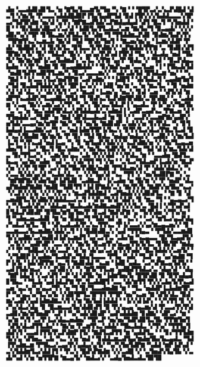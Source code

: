 ▟▅▝▃▃▟▟▊▟▊▜▃▝▅▝▇▜▄▜▃▃▆▜▞▜▅▝▚▝▇▝▝▝█▜▛▃▞▃▚▃▛▟█▟▝▟▃▜▝▞▆▞▙▝▛▃▃▃▚▟▟▟█▟▉▛▐▜▄▜▄▟▛▜▟▝▉▟▐▜▛▞▞▞▙▟▟▃▃▃▚▜▛▃▞▜▟▜▛▟▆▝▅▞▟▝▄▜▚▝▇▛▇▃▟▜▟▞▃▛▇▟▄▟▄▟▝▟▜▝█▃▜▝▚▜▅▟▟▝█▝▝▝▉▞▙▟▞▟█▃▞▞▃▞▟▝▐▟▉▜▄▜▜▃▟▃▞▃▆▝▇▞▙▞▜▝▉▃▄▟▞▝▞▞▞▟▉▞▚▞▞▜▛▝▊▜▙▃▆▞▟▜▟▃▜▞▝▟▆▝▜▝▜▜▟▟▆▃▛▟▊▝▉▟▆▞▙▟▚▜▚▝▜▛▇▜▚▃▚▃▆▃▙▝▇▞▟▝▜▟▝▜▛▟▞▜▅▜▝▝▇▃▅▞▆▞▄▝▐▃▆▞▟▟▛▝▛▟▞▝█▟█▟▚▝▟▝▉▞▙▜▃▝▉▜▃▃▜▞▛▟▇▞▞▝▄▛▇▟▟▞▛▛▇▝▃▝▉▟▊▞▟▜▜▛▇▞▄▜▞▝▉▞▝▜▟▃▛▝█▞▞▝▄▞▄▞▛▟▚▟▐▜▛▟▝▜▄▝▝▟▃▟▄▝▅▟▝▜▙▜▞▝▇▞▆▞▆▛▐▞▃▞▙▟▆▟▚▝▃▜▃▝▞▛▇▝▄▞▛▝▉▟▄▝▞▝▜▟▝▝▉▃▛▟▄▃▙▟▅▝▝▞▛▝▅▟▇▝▉▝▉▃▄▟█▟▟▞▝▝▊▞▆▟▚▃▆▝▃▃▜▃▅▝▐▝▐▜▙▃▙▜▟▝▅▟▊▜▟▜▚▟▉▜▜▃▆▞▚▝▉▃▞▃▃▃▆▞▞▝▚▟▞▃▙▜▟▝█▜▟▃▆▝▅▞▝▝▚▝▇▟▝▝▐▞▃▃▚▜▃▞▅▟▜▛▇▝▃▟▚▟▆▞▝▝▐▟█▜▝▝▟▞▙▟▃▜▝▃▄▟▆▜▅▜▞▜▟▝▉▃▙▟▜▟▟▞▅▜▞▝█▛▐▃▚▞▞▝▐▟█▝▅▞▆▝▃▝▅▝▆▃▜▃▝▝▉▝▅▟▆▞▟▝▟▝▟▃▝▞▝▟▞▞▙▜▝▃▞▝▆▃▟▝▐▃▅▞▄▝▅▃▚▝▊▟▝▃▅▝▝▟▜▞▟▝▆▟▛▜▚▃▟▟▛▞▜▃▄▟█▃▜▜▟▝▜▝▉▟▚▃▜▃▛▟▇▜▛▟█▞▃▜▛▟█▞▝▃▝▃▟▟▆▝▞▃▄▝▇▞▞▃▆▞▃▞▞▜▚▝▚▞▚▝█▞▄▃▜▟▃▛▐▝▄▃▟▃▝▛▐▞▚▞▞▜▅▜▙▝▃▝▃▝▅▝▆▃▚▟▟▜▛▟▃▞▟▜▟▟▄▟▞▃▚▟▆▟▐▝▃▟▛▃▄▟▚▃▝▛▇▃▅▝▟▝▜▜▅▟▟▞▃▞▜▟▛▝▅▝▇▟▝▟▛▟▃▃▙▃▟▝▆▝█▝▞▝▃▃▛▞▃▃▆▛▇▞▄▟▛▞▅▜▟▞▃▃▄▞▆▞▆▜▛▝▇▞▚▞▜▝▅▞▙▝▇▟▊▟▛▃▚▟▞▞▅▝▊▞▛▟▃▝▚▝▊▜▙▟▄▟▐▃▃▟▇▞▃▞▜▝▃▝▅▟▐▟▅▜▜▛▐▞▙▃▚▝▊▜▚▜▃▞▟▃▞▛▇▃▜▃▟▝▉▞▚▃▚▜▙▟▇▝█▞▆▞▙▝▛▝▉▞▝▜▟▝▉▟▃▝▅▟▄▞▅▟▄▞▞▝▃▟▉▞▝▞▆▞▙▟▐▃▜▝▚▜▚▃▟▝▅▟▐▃▄▝▚▝▊▝▆▜▄▟▚▜▟▞▞▞▚▃▛▟▇▞▅▝▞▝▇▞▜▃▄▃▅▟▅▞▜▝▐▃▞▝█▃▜▝█▃▚▟▆▞▚▝▆▞▙▃▜▟▛▞▙▝▞▜▅▝▜▟▝▟▐▞▆▃▜▟▞▟▃▝▉▞▜▜▃▞▚▝▝▃▆▞▙▞▄▃▝▃▙▝▛▞▞▟▟▝▝▞▛▟▃▝▆▝▝▃▃▟▅▝█▟▜▃▙▃▄▝▄▞▆▞▚▟▅▝▚▟▝▃▝▞▟▞▜▜▝▜▝▞▆▝▝▃▜▃▞▜▟▃▅▛▐▃▟▞▅▝▇▃▛▞▅▝▞▞▛▝▊▜▛▝▃▞▞▜▞▜▙▞▛▟█▞▅▟▊▝▛▜▟▃▅▞▟▝▛▝▟▟▞▟▟▃▚▝▚▞▃▃▜▞▟▞▄▞▟▝▚▃▙▞▟▃▝▃▝▞▞▜▄▞▟▝▚▃▝▜▜▝▞▝▅▞▙▟▉▛▇▝▚▝▃▝▆▛▇▛▇▞▛▟▅▜▄▛▐▟▜▟▊▝▃▟▇▃▛▝▐▞▃▟▅▝▅▝█▞▆▝▞▝▛▝▅▟▛▝▟▃▄▛▇▟▅▛▇▟▇▝▆▟█▝▜▟▊▜▜▝▐▟▐▛▇▟▞▃▚▝▇▞▛▞▙▝▇▟▛▞▅▜▙▞▚▃▞▝▞▃▛▞▞▞▙▝▞▞▝▞▛▃▚▝▆▃▟▜▟▟▇▟▝▃▟▜▅▟▞▞▞▟▉▟▜▃▝▝▇▝▊▝▟▃▅▟█▜▃▜▞▟▇▞▛▟▟▟▃▃▞▃▜▝▝▟▚▞▜▞▟▝▟▟▚▝▊▝▆▃▝▜▝▝▄▃▄▃▞▜▚▝▚▜▃▟▞▟▚▞▝▟▟▃▅▝▇▃▙▃▟▞▆▟▇▃▅▟▛▞▞▞▙▞▃▝█▟▐▝▞▜▚▟▚▟▊▜▟▃▛▟▉▟▛▝▉▜▙▞▆▜▄▜▅▞▛▝▊▃▟▝▇▟▚▛▇▝▄▝▜▞▛▟▅▝▞▜▚▞▅▝▜▝▚▟▅▃▅▃▟▟▊▝▇▝▅▝▉▟▄▞▜▝▜▟▞▜▟▝▄▝▚▃▚▝▝▃▞▝▆▜▃▞▄▃▛▟▄▞▚▟▃▞▅▜▃▝█▝▝▟▚▃▟▃▟▞▛▃▚▃▜▜▚▃▝▛▐▞▃▃▞▞▄▞▆▃▄▃▅▞▞▝▊▝▃▃▆▃▃▞▙▃▆▟▇▞▟▟▞▃▜▝▐▝█▟▉▟▉▃▚▝▄▟▝▜▜▜▄▃▝▝▛▜▟▞▃▃▆▟▊▜▞▞▄▟▇▞▃▞▅▟▊▟▐▟▚▃▆▟▜▝▄▞▃▞▛▃▝▃▙▞▆▝▚▃▄▃▃▝█▞▜▃▄▟▜▞▝▃▜▞▞▝▄▟▛▟▛▝▃▃▚▞▞▝▆▞▙▝▉▃▅▜▚▞▅▃▄▜▜▞▙▜▃▝▊▜▙▜▛▝▆▟▄▞▝▝▛▝▜▟█▃▞▞▟▞▃▃▛▝▟▝▅▝▟▞▄▞▃▞▄▜▚▜▚▟▞▝█▃▜▟▟▞▞▃▅▜▞▝▝▞▜▟▉▛▐▞▄▟▅▞▜▃▟▟▚▞▜▟▄▜▃▃▃▝▛▜▄▝▚▟▞▝▜▃▛▝▄▝▄▞▅▟▇▝▜▛▐▞▙▝▐▟▞▟▛▛▇▝▄▃▜▝▇▟▊▟▟▝▚▃▆▝▐▟█▝▄▟▃▝▃▞▚▛▇▃▄▜▟▜▞▝▃▟▐▜▟▞▅▃▞▝▝▃▛▟▊▞▞▝▚▝▇▜▞▜▜▃▅▝▄▟█▟▜▜▟▃▞▃▝▟▄▞▟▝▝▟▄▝▇▛▐▟▄▜▝▞▃▞▟▜▝▃▛▝▟▝▟▜▙▝▆▝▐▟▆▜▅▞▙▝█▜▛▟█▝▉▝▉▜▚▟▄▟▊▜▙▃▝▝▜▃▙▝▄▟▐▟▃▛▇▝▛▃▜▃▟▟█▜▝▃▃▝▟▞▆▜▜▝▛▞▞▃▙▞▙▜▚▃▟▃▅▝▄▃▚▞▚▞▄▃▞▜▚▝▅▝▜▝▉▞▜▃▃▟▅▟▇▝▆▝▝▜▃▝▅▟▟▛▐▃▙▟▆▜▛▃▛▝▚▞▄▃▚▞▜▃▚▞▙▝▞▟▉▜▛▜▃▜▛▜▜▝▛▜▛▝▅▞▚▃▅▝▇▝▟▜▞▟▃▝▉▟▆▞▃▟▛▞▄▟▐▟▆▟▇▃▚▜▝▞▆▝▇▞▙▟▐▟▟▟▝▝▐▞▞▟▐▟▚▝▝▞▚▜▜▝▊▝▞▞▚▞▟▃▞▟▄▝▊▝█▃▆▃▃▞▙▞▟▟▊▟▜▝▉▝▛▞▄▃▄▝▄▃▆▞▟▝▛▃▃▞▛▞▛▟▃▟▊▞▆▞▆▜▅▟▛▝▃▛▐▝▚▞▚▟▞▟▊▟▛▝▄▟▚▟▟▟▆▝▊▟▇▞▝▟▛▃▞▝▆▝▚▞▆▝▚▜▝▃▞▛▐▃▞▟▄▃▅▟▅▞▝▜▛▃▛▝▅▞▅▞▜▟▛▟▉▜▃▜▙▝▛▛▇▜▅▜▝▟▜▞▟▃▟▜▜▃▙▞▝▝▇▞▅▝▛▃▆▜▚▃▚▟▟▞▝▜▙▃▙▟▃▝▞▜▚▞▝▜▜▜▄▜▟▟▚▜▝▃▃▟▐▜▜▞▛▃▛▟▇▛▐▜▞▝▇▟▜▃▟▜▜▝▆▝▄▟▟▜▃▝▝▝▊▞▜▜▜▟▆▜▞▞▄▝▟▜▅▃▝▃▙▝▚▃▝▞▅▝▅▟▝▝▊▟▟▃▆▃▟▜▄▞▆▟▅▜▙▞▙▃▄▟▃▝▜▟▐▜▚▟▆▃▆▝▛▜▙▃▞▃▄▞▛▞▄▟▄▞▄▜▞▝▚▞▚▜▅▜▟▛▇▝▚▟▟▝▆▛▐▟▚▟▝▃▚▜▟▟▆▜▃▞▟▟▐▜▝▝▛▃▚▝█▟▚▛▇▟▆▝▞▞▃▟█▝▞▝▃▜▅▟▚▜▄▜▙▝▞▃▟▞▚▟▝▞▅▝▅▜▜▛▇▝▆▃▄▜▞▝▆▟▃▞▞▝▃▟▄▜▅▟▃▟▃▜▉▜▉
